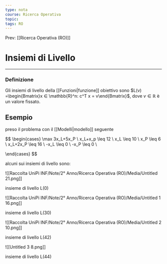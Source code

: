 ```yaml
---
type: nota
course: Ricerca Operativa
topic: 
tags: RO
---
```


Prev: [[Ricerca Operativa (RO)]]

# Insiemi di Livello
---

### Definizione

Gli insiemi di livello della [[Funzioni|funzione]] obiettivo sono $L(v) =\begin{Bmatrix}x ∈ \mathbb{R}^n: c^T x = v\end{Bmatrix}$, dove $v ∈ \mathbb{R}$  è  un valore fissato.

## Esempio

preso il problema con il [[Modelli|modello]] seguente

$$
\begin{cases}
\max 3x_L+5x_P \\
x_L+x_p \leq 12 \\
x_L \leq 10 \\
x_P \leq 6 \\
x_L+2x_P \leq 16 \\
-x_L \leq 0 \\
-x_P \leq 0 \\

\end{cases}
$$

alcuni sui insiemi di livello sono:

![[Raccolta UniPi INF/Note/2° Anno/Ricerca Operativa (RO)/Media/Untitled 21.png]]

insieme di livello L(0)

![[Raccolta UniPi INF/Note/2° Anno/Ricerca Operativa (RO)/Media/Untitled 1 16.png]]

insieme di livello L(30)

![[Raccolta UniPi INF/Note/2° Anno/Ricerca Operativa (RO)/Media/Untitled 2 10.png]]

insieme di livello L(42)

![[Untitled 3 8.png]]

insieme di livello L(44)
